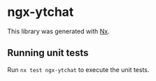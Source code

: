 # ngx-ytchat

This library was generated with [Nx](https://nx.dev).

## Running unit tests

Run `nx test ngx-ytchat` to execute the unit tests.
